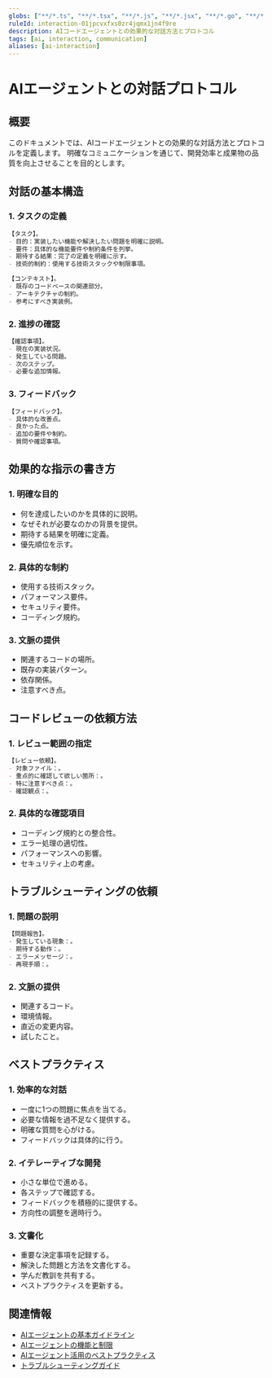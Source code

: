 ```yaml
---
globs: ["**/*.ts", "**/*.tsx", "**/*.js", "**/*.jsx", "**/*.go", "**/*.rs", "**/*.scala"]
ruleId: interaction-01jpcvxfxs0zr4jqmx1jn4f9re
description: AIコードエージェントとの効果的な対話方法とプロトコル
tags: [ai, interaction, communication]
aliases: [ai-interaction]
---
```



# AIエージェントとの対話プロトコル

## 概要

このドキュメントでは、AIコードエージェントとの効果的な対話方法とプロトコルを定義します。
明確なコミュニケーションを通じて、開発効率と成果物の品質を向上させることを目的とします。

## 対話の基本構造

### 1. タスクの定義

```markdown
【タスク】。
- 目的：実装したい機能や解決したい問題を明確に説明。
- 要件：具体的な機能要件や制約条件を列挙。
- 期待する結果：完了の定義を明確に示す。
- 技術的制約：使用する技術スタックや制限事項。

【コンテキスト】。
- 既存のコードベースの関連部分。
- アーキテクチャの制約。
- 参考にすべき実装例。
```

### 2. 進捗の確認

```markdown
【確認事項】。
- 現在の実装状況。
- 発生している問題。
- 次のステップ。
- 必要な追加情報。
```

### 3. フィードバック

```markdown
【フィードバック】。
- 具体的な改善点。
- 良かった点。
- 追加の要件や制約。
- 質問や確認事項。
```

## 効果的な指示の書き方

### 1. 明確な目的

- 何を達成したいのかを具体的に説明。
- なぜそれが必要なのかの背景を提供。
- 期待する結果を明確に定義。
- 優先順位を示す。

### 2. 具体的な制約

- 使用する技術スタック。
- パフォーマンス要件。
- セキュリティ要件。
- コーディング規約。

### 3. 文脈の提供

- 関連するコードの場所。
- 既存の実装パターン。
- 依存関係。
- 注意すべき点。

## コードレビューの依頼方法

### 1. レビュー範囲の指定

```markdown
【レビュー依頼】。
- 対象ファイル：。
- 重点的に確認して欲しい箇所：。
- 特に注意すべき点：。
- 確認観点：。
```

### 2. 具体的な確認項目

- コーディング規約との整合性。
- エラー処理の適切性。
- パフォーマンスへの影響。
- セキュリティ上の考慮。

## トラブルシューティングの依頼

### 1. 問題の説明

```markdown
【問題報告】。
- 発生している現象：。
- 期待する動作：。
- エラーメッセージ：。
- 再現手順：。
```

### 2. 文脈の提供

- 関連するコード。
- 環境情報。
- 直近の変更内容。
- 試したこと。

## ベストプラクティス

### 1. 効率的な対話

- 一度に1つの問題に焦点を当てる。
- 必要な情報を過不足なく提供する。
- 明確な質問を心がける。
- フィードバックは具体的に行う。

### 2. イテレーティブな開発

- 小さな単位で進める。
- 各ステップで確認する。
- フィードバックを積極的に提供する。
- 方向性の調整を適時行う。

### 3. 文書化

- 重要な決定事項を記録する。
- 解決した問題と方法を文書化する。
- 学んだ教訓を共有する。
- ベストプラクティスを更新する。

## 関連情報

- [AIエージェントの基本ガイドライン](guidelines.md)
- [AIエージェントの機能と制限](capabilities.md)
- [AIエージェント活用のベストプラクティス](best-practices.md)
- [トラブルシューティングガイド](troubleshooting.md)